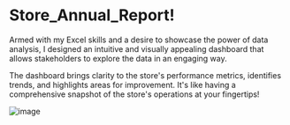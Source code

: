 # Store_Annual_Report!
Armed with my Excel skills and a desire to showcase the power of data analysis, I designed an intuitive and visually appealing dashboard that allows stakeholders to explore the data in an engaging way. 

The dashboard brings clarity to the store's performance metrics, identifies trends, and highlights areas for improvement. It's like having a comprehensive snapshot of the store's operations at your fingertips!

![image](https://github.com/himanshu845/Store_Annual_Report/assets/72097796/67db83e1-2608-4029-a940-c2167c145cb1)
